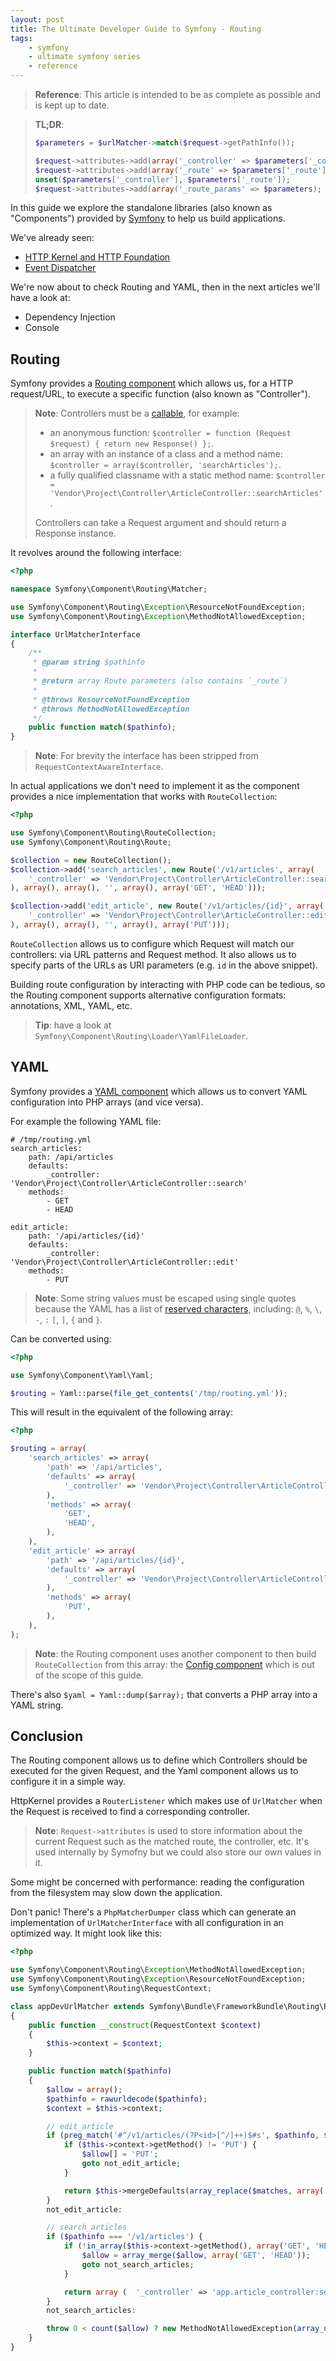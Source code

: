 ```yaml
---
layout: post
title: The Ultimate Developer Guide to Symfony - Routing
tags:
    - symfony
    - ultimate symfony series
    - reference
---
```


> **Reference**: This article is intended to be as complete as possible and is
> kept up to date.

> **TL;DR**:
>
> ```php
> $parameters = $urlMatcher->match($request->getPathInfo());
>
> $request->attributes->add(array('_controller' => $parameters['_controller']);
> $request->attributes->add(array('_route' => $parameters['_route']);
> unset($parameters['_controller'], $parameters['_route']);
> $request->attributes->add(array('_route_params' => $parameters);
> ```

In this guide we explore the standalone libraries (also known as "Components")
provided by [Symfony](http://symfony.com) to help us build applications.

We've already seen:

* [HTTP Kernel and HTTP Foundation](/2016/02/03/ultimate-symfony-http-kernel.html)
* [Event Dispatcher](/2016/02/10/ultimate-symfony-event-dispatcher.html)

We're now about to check Routing and YAML, then in the next articles we'll have a look at:

* Dependency Injection
* Console

## Routing

Symfony provides a [Routing component](http://symfony.com/doc/current/components/routing/introduction.html)
which allows us, for a HTTP request/URL, to execute a specific function (also known as "Controller").

> **Note**: Controllers must be a [callable](http://php.net/manual/en/language.types.callable.php),
> for example:
>
> * an anonymous function: `$controller = function (Request $request) { return new Response() };`.
> * an array with an instance of a class and a method name:
>   `$controller = array($controller, 'searchArticles');`.
> * a fully qualified classname with a static method name:
>  `$controller = 'Vendor\Project\Controller\ArticleController::searchArticles'`.
>
> Controllers can take a Request argument and should return a Response instance.

It revolves around the following interface:

```php
<?php

namespace Symfony\Component\Routing\Matcher;

use Symfony\Component\Routing\Exception\ResourceNotFoundException;
use Symfony\Component\Routing\Exception\MethodNotAllowedException;

interface UrlMatcherInterface
{
    /**
     * @param string $pathinfo
     *
     * @return array Route parameters (also contains `_route`)
     *
     * @throws ResourceNotFoundException
     * @throws MethodNotAllowedException
     */
    public function match($pathinfo);
}
```

> **Note**: For brevity the interface has been stripped from `RequestContextAwareInterface`.

In actual applications we don't need to implement it as the component provides
a nice implementation that works with `RouteCollection`:

```php
<?php

use Symfony\Component\Routing\RouteCollection;
use Symfony\Component\Routing\Route;

$collection = new RouteCollection();
$collection->add('search_articles', new Route('/v1/articles', array(
    '_controller' => 'Vendor\Project\Controller\ArticleController::search',
), array(), array(), '', array(), array('GET', 'HEAD')));

$collection->add('edit_article', new Route('/v1/articles/{id}', array(
    '_controller' => 'Vendor\Project\Controller\ArticleController::edit',
), array(), array(), '', array(), array('PUT')));
```

`RouteCollection` allows us to configure which Request will match our controllers:
via URL patterns and Request method. It also allows us to specify parts of the URLs
as URI parameters (e.g. `id` in the above snippet).

Building route configuration by interacting with PHP code can be tedious, so the
Routing component supports alternative configuration formats: annotations, XML, YAML, etc.

> **Tip**: have a look at `Symfony\Component\Routing\Loader\YamlFileLoader`.

## YAML

Symfony provides a [YAML component](http://symfony.com/doc/current/components/yaml/introduction.html)
which allows us to convert YAML configuration into PHP arrays (and vice versa).

For example the following YAML file:

```
# /tmp/routing.yml
search_articles:
    path: /api/articles
    defaults:
        _controller: 'Vendor\Project\Controller\ArticleController::search'
    methods:
        - GET
        - HEAD

edit_article:
    path: '/api/articles/{id}'
    defaults:
        _controller: 'Vendor\Project\Controller\ArticleController::edit'
    methods:
        - PUT
```

> **Note**: Some string values must be escaped using single quotes because the YAML
> has a list of [reserved characters](http://stackoverflow.com/a/22235064), including:
> `@`, `%`, `\`, `-`, `:` `[`, `]`, `{` and `}`.

Can be converted using:

```php
<?php

use Symfony\Component\Yaml\Yaml;

$routing = Yaml::parse(file_get_contents('/tmp/routing.yml'));
```

This will result in the equivalent of the following array:

```php
<?php

$routing = array(
    'search_articles' => array(
        'path' => '/api/articles',
        'defaults' => array(
            '_controller' => 'Vendor\Project\Controller\ArticleController::search',
        ),
        'methods' => array(
            'GET',
            'HEAD',
        ),
    ),
    'edit_article' => array(
        'path' => '/api/articles/{id}',
        'defaults' => array(
            '_controller' => 'Vendor\Project\Controller\ArticleController::edit',
        ),
        'methods' => array(
            'PUT',
        ),
    ),
);
```

> **Note**: the Routing component uses another component to then build `RouteCollection`
> from this array: the [Config component](http://symfony.com/doc/current/components/config/introduction.html)
> which is out of the scope of this guide.

There's also `$yaml = Yaml::dump($array);` that converts a PHP array into a YAML
string.

## Conclusion

The Routing component allows us to define which Controllers should be executed
for the given Request, and the Yaml component allows us to configure it in a simple way.

HttpKernel provides a `RouterListener` which makes use of `UrlMatcher` when the
Request is received to find a corresponding controller.

> **Note**: `Request->attributes` is used to store information about the current
> Request such as the matched route, the controller, etc. It's used internally
> by Symofny but we could also store our own values in it.

Some might be concerned with performance: reading the configuration from the
filesystem may slow down the application.

Don't panic! There's a `PhpMatcherDumper` class which can generate an implementation
of `UrlMatcherInterface` with all configuration in an optimized way. It might look
like this:

```php
<?php

use Symfony\Component\Routing\Exception\MethodNotAllowedException;
use Symfony\Component\Routing\Exception\ResourceNotFoundException;
use Symfony\Component\Routing\RequestContext;

class appDevUrlMatcher extends Symfony\Bundle\FrameworkBundle\Routing\RedirectableUrlMatcher
{
    public function __construct(RequestContext $context)
    {
        $this->context = $context;
    }

    public function match($pathinfo)
    {
        $allow = array();
        $pathinfo = rawurldecode($pathinfo);
        $context = $this->context;

        // edit_article
        if (preg_match('#^/v1/articles/(?P<id>[^/]++)$#s', $pathinfo, $matches)) {
            if ($this->context->getMethod() != 'PUT') {
                $allow[] = 'PUT';
                goto not_edit_article;
            }

            return $this->mergeDefaults(array_replace($matches, array('_route' => 'edit_article')), array (  '_controller' => 'Vendor\Project\Controller\ArticleController::edit',));
        }
        not_edit_article:

        // search_articles
        if ($pathinfo === '/v1/articles') {
            if (!in_array($this->context->getMethod(), array('GET', 'HEAD'))) {
                $allow = array_merge($allow, array('GET', 'HEAD'));
                goto not_search_articles;
            }

            return array (  '_controller' => 'app.article_controller:search',  '_route' => 'Vendor\Project\Controller\ArticleController::search',);
        }
        not_search_articles:

        throw 0 < count($allow) ? new MethodNotAllowedException(array_unique($allow)) : new ResourceNotFoundException();
    }
}
```
